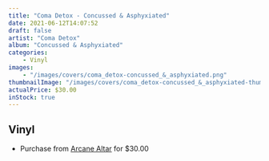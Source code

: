 ```yaml
---
title: "Coma Detox - Concussed & Asphyxiated"
date: 2021-06-12T14:07:52
draft: false
artist: "Coma Detox"
album: "Concussed & Asphyxiated"
categories:
    - Vinyl
images:
    - "/images/covers/coma_detox-concussed_&_asphyxiated.png"
thumbnailImage: "/images/covers/coma_detox-concussed_&_asphyxiated-thumb.png"
actualPrice: $30.00
inStock: true
---
```


## Vinyl
* Purchase from [Arcane Altar](https://arcanealtar.bigcartel.com/product/coma-detox-concussed-asphyxiated-12-lp) for $30.00
